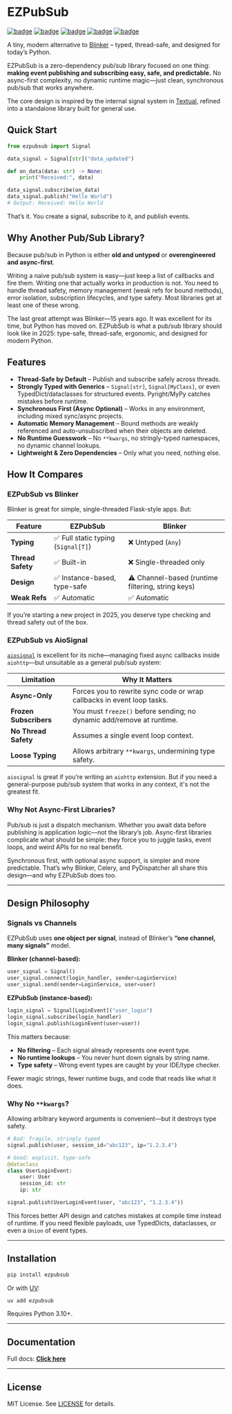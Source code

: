 # EZPubSub

[![badge](https://img.shields.io/pypi/v/ezpubsub)](https://pypi.org/project/ezpubsub/)
[![badge](https://img.shields.io/github/v/release/edward-jazzhands/ezpubsub)](https://github.com/edward-jazzhands/ezpubsub/releases/latest)
[![badge](https://img.shields.io/badge/Requires_Python->=3.9-blue&logo=python)](https://python.org)
[![badge](https://img.shields.io/badge/Strictly_Typed-MyPy_&_Pyright-blue&logo=python)](https://mypy-lang.org/)
[![badge](https://img.shields.io/badge/license-MIT-blue)](https://opensource.org/license/mit)

A tiny, modern alternative to [Blinker](https://github.com/pallets-eco/blinker) – typed, thread-safe, and designed for today’s Python.

EZPubSub is a zero-dependency pub/sub library focused on one thing: **making event publishing and subscribing easy, safe, and predictable.** No async-first complexity, no dynamic runtime magic—just clean, synchronous pub/sub that works anywhere.

The core design is inspired by the internal signal system in [Textual](https://textual.textualize.io/), refined into a standalone library built for general use.

## Quick Start

```python
from ezpubsub import Signal

data_signal = Signal[str]("data_updated")

def on_data(data: str) -> None:
    print("Received:", data)

data_signal.subscribe(on_data)
data_signal.publish("Hello World")
# Output: Received: Hello World
```

That’s it. You create a signal, subscribe to it, and publish events.

## Why Another Pub/Sub Library?

Because pub/sub in Python is either **old and untyped** or **overengineered and async-first**.

Writing a naive pub/sub system is easy—just keep a list of callbacks and fire them. Writing one that actually works in production is not. You need to handle thread safety, memory management (weak refs for bound methods), error isolation, subscription lifecycles, and type safety. Most libraries get at least one of these wrong.

The last great attempt was Blinker—15 years ago. It was excellent for its time, but Python has moved on. EZPubSub is what a pub/sub library should look like in 2025: type-safe, thread-safe, ergonomic, and designed for modern Python.

## Features

* **Thread-Safe by Default** – Publish and subscribe safely across threads.
* **Strongly Typed with Generics** – `Signal[str]`, `Signal[MyClass]`, or even TypedDict/dataclasses for structured events. Pyright/MyPy catches mistakes before runtime.
* **Synchronous First (Async Optional)** – Works in any environment, including mixed sync/async projects.
* **Automatic Memory Management** – Bound methods are weakly referenced and auto-unsubscribed when their objects are deleted.
* **No Runtime Guesswork** – No `**kwargs`, no stringly-typed namespaces, no dynamic channel lookups.
* **Lightweight & Zero Dependencies** – Only what you need, nothing else.

## How It Compares

### EZPubSub vs Blinker

Blinker is great for simple, single-threaded Flask-style apps. But:

| Feature           | EZPubSub                           | Blinker                                           |
| ----------------- | ---------------------------------- | ------------------------------------------------- |
| **Typing**        | ✅ Full static typing (`Signal[T]`) | ❌ Untyped (`Any`)                                 |
| **Thread Safety** | ✅ Built-in                         | ❌ Single-threaded only                            |
| **Design**        | ✅ Instance-based, type-safe        | ⚠️ Channel-based (runtime filtering, string keys) |
| **Weak Refs**     | ✅ Automatic                        | ✅ Automatic                                       |

If you’re starting a new project in 2025, you deserve type checking and thread safety out of the box.

### EZPubSub vs AioSignal

[`aiosignal`](https://github.com/aio-libs/aiosignal) is excellent for its niche—managing fixed async callbacks inside `aiohttp`—but unsuitable as a general pub/sub system:

| Limitation             | Why It Matters                                                         |
| ---------------------- | ---------------------------------------------------------------------- |
| **Async-Only**         | Forces you to rewrite sync code or wrap callbacks in event loop tasks. |
| **Frozen Subscribers** | You must `freeze()` before sending; no dynamic add/remove at runtime.  |
| **No Thread Safety**   | Assumes a single event loop context.                                   |
| **Loose Typing**       | Allows arbitrary `**kwargs`, undermining type safety.                  |

`aiosignal` is great if you’re writing an `aiohttp` extension. But if you need a general-purpose pub/sub system that works in any context, it's not the greatest fit.

### Why Not Async-First Libraries?

Pub/sub is just a dispatch mechanism. Whether you await data before publishing is application logic—not the library’s job. Async-first libraries complicate what should be simple: they force you to juggle tasks, event loops, and weird APIs for no real benefit.

Synchronous first, with optional async support, is simpler and more predictable. That’s why Blinker, Celery, and PyDispatcher all share this design—and why EZPubSub does too.

---

## Design Philosophy

### Signals vs Channels

EZPubSub uses **one object per signal**, instead of Blinker’s **“one channel, many signals”** model.

**Blinker (channel-based):**

```python
user_signal = Signal()  
user_signal.connect(login_handler, sender=LoginService)
user_signal.send(sender=LoginService, user=user)
```

**EZPubSub (instance-based):**

```python
login_signal = Signal[LoginEvent]("user_login")
login_signal.subscribe(login_handler)
login_signal.publish(LoginEvent(user=user))
```

This matters because:

* **No filtering** – Each signal already represents one event type.
* **No runtime lookups** – You never hunt down signals by string name.
* **Type safety** – Wrong event types are caught by your IDE/type checker.

Fewer magic strings, fewer runtime bugs, and code that reads like what it does.

### Why No `**kwargs`?

Allowing arbitrary keyword arguments is convenient—but it destroys type safety.

```python
# Bad: fragile, stringly typed
signal.publish(user, session_id="abc123", ip="1.2.3.4")

# Good: explicit, type-safe
@dataclass
class UserLoginEvent:
    user: User
    session_id: str
    ip: str

signal.publish(UserLoginEvent(user, "abc123", "1.2.3.4"))
```

This forces better API design and catches mistakes at compile time instead of runtime. If you need flexible payloads, use TypedDicts, dataclasses, or even a `Union` of event types.

---

## Installation

```sh
pip install ezpubsub
```

Or with [UV](https://github.com/astral-sh/uv):

```sh
uv add ezpubsub
```

Requires Python 3.10+.

---

## Documentation

Full docs: [**Click here**](https://edward-jazzhands.github.io/libraries/ezpubsub/docs/)

---

## License

MIT License. See [LICENSE](LICENSE) for details.
